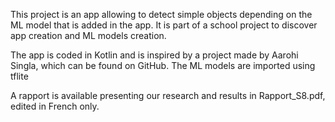 This project is an app allowing to detect simple objects depending on the ML model that is added in the app. It is part of a school project to discover app creation and ML models creation.
 
The app is coded in Kotlin and is inspired by a project made by Aarohi Singla, which can be found on GitHub. The ML models are imported using tflite

A rapport is available presenting our research and results in Rapport_S8.pdf, edited in French only.
